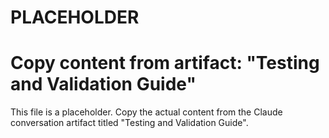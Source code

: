 # PLACEHOLDER
# Copy content from artifact: "Testing and Validation Guide"

This file is a placeholder. Copy the actual content from the Claude conversation artifact titled "Testing and Validation Guide".
